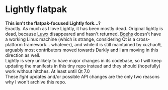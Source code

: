 # Lightly flatpak

**This isn't the flatpak-focused Lightly fork...?**\
Exactly. As much as I love Lightly, it has been mostly dead. Original lightly is dead, because [Luwx](https://github.com/Luwx/Lightly) disappeared and hasn't returned, [Boehs](https://github.com/boehs/Lightly) doesn't have a working Linux machine (which is strange, considering Qt is a cross-platform framework... whatever), and while it is still maintained by xuzhao9, arguably most contributors moved towards Darkly and I am moving in this direction as well.\
Lightly is very unlikely to have major changes in its codebase, so I will keep updating the manifests in this tiny repo instead and they should (hopefully) work without hitches. At least until Qt 7.0\
These *light* updates and/or possible API changes are the only two reasons why I won't archive this repo.
